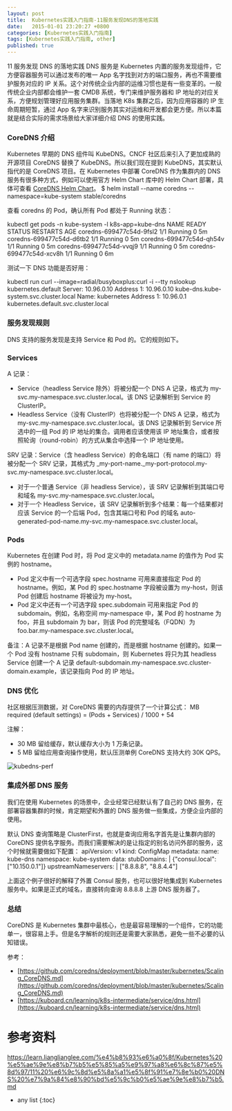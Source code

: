 ```yaml
---
layout: post
title:  Kubernetes实践入门指南-11服务发现DNS的落地实践
date:   2015-01-01 23:20:27 +0800
categories: [Kubernetes实践入门指南]
tags: [Kubernetes实践入门指南, other]
published: true
---
```




11 服务发现 DNS 的落地实践
DNS 服务是 Kubernetes 内置的服务发现组件，它方便容器服务可以通过发布的唯一 App 名字找到对方的端口服务，再也不需要维护服务对应的 IP 关系。这个对传统企业内部的运维习惯也是有一些变革的。一般传统企业内部都会维护一套 CMDB 系统，专门来维护服务器和 IP 地址的对应关系，方便规划管理好应用服务集群。当落地 K8s 集群之后，因为应用容器的 IP 生命周期短暂，通过 App 名字来识别服务其实对运维和开发都会更方便。所以本篇就是结合实际的需求场景给大家详细介绍 DNS 的使用实践。

### CoreDNS 介绍

Kubernetes 早期的 DNS 组件叫 KubeDNS。CNCF 社区后来引入了更加成熟的开源项目 CoreDNS 替换了 KubeDNS。所以我们现在提到 KubeDNS，其实默认指代的是 CoreDNS 项目。在 Kubernetes 中部署 CoreDNS 作为集群内的 DNS 服务有很多种方式，例如可以使用官方 Helm Chart 库中的 Helm Chart 部署，具体可查看 [CoreDNS Helm Chart](https://github.com/helm/charts/tree/master/stable/coredns)。
$ helm install --name coredns --namespace=kube-system stable/coredns

查看 coredns 的 Pod，确认所有 Pod 都处于 Running 状态：

kubectl get pods -n kube-system -l k8s-app=kube-dns NAME READY STATUS RESTARTS AGE coredns-699477c54d-9fsl2 1/1 Running 0 5m coredns-699477c54d-d6tb2 1/1 Running 0 5m coredns-699477c54d-qh54v 1/1 Running 0 5m coredns-699477c54d-vvqj9 1/1 Running 0 5m coredns-699477c54d-xcv8h 1/1 Running 0 6m

测试一下 DNS 功能是否好用：

kubectl run curl --image=radial/busyboxplus:curl -i --tty nslookup kubernetes.default Server: 10.96.0.10 Address 1: 10.96.0.10 kube-dns.kube-system.svc.cluster.local Name: kubernetes Address 1: 10.96.0.1 kubernetes.default.svc.cluster.local

### 服务发现规则

DNS 支持的服务发现是支持 Service 和 Pod 的。它的规则如下。

### **Services**

A 记录：

* Service（headless Service 除外）将被分配一个 DNS A 记录，格式为 my-svc.my-namespace.svc.cluster.local。该 DNS 记录解析到 Service 的 ClusterIP。
* Headless Service（没有 ClusterIP）也将被分配一个 DNS A 记录，格式为 my-svc.my-namespace.svc.cluster.local。该 DNS 记录解析到 Service 所选中的一组 Pod 的 IP 地址的集合。调用者应该使用该 IP 地址集合，或者按照轮询（round-robin）的方式从集合中选择一个 IP 地址使用。

SRV 记录：Service（含 headless Service）的命名端口（有 name 的端口）将被分配一个 SRV 记录，其格式为 _my-port-name._my-port-protocol.my-svc.my-namespace.svc.cluster.local。

* 对于一个普通 Service（非 headless Service），该 SRV 记录解析到其端口号和域名 my-svc.my-namespace.svc.cluster.local。
* 对于一个 Headless Service，该 SRV 记录解析到多个结果：每一个结果都对应该 Service 的一个后端 Pod，包含其端口号和 Pod 的域名 auto-generated-pod-name.my-svc.my-namespace.svc.cluster.local。

### **Pods**

Kubernetes 在创建 Pod 时，将 Pod 定义中的 metadata.name 的值作为 Pod 实例的 hostname。

* Pod 定义中有一个可选字段 spec.hostname 可用来直接指定 Pod 的 hostname。例如，某 Pod 的 spec.hostname 字段被设置为 my-host，则该 Pod 创建后 hostname 将被设为 my-host。
* Pod 定义中还有一个可选字段 spec.subdomain 可用来指定 Pod 的 subdomain。例如，名称空间 my-namespace 中，某 Pod 的 hostname 为 foo，并且 subdomain 为 bar，则该 Pod 的完整域名（FQDN）为 foo.bar.my-namespace.svc.cluster.local。

备注：A 记录不是根据 Pod name 创建的，而是根据 hostname 创建的。如果一个 Pod 没有 hostname 只有 subdomain，则 Kubernetes 将只为其 headless Service 创建一个 A 记录 default-subdomain.my-namespace.svc.cluster-domain.example，该记录指向 Pod 的 IP 地址。

### DNS 优化

社区根据压测数据，对 CoreDNS 需要的内存提供了一个计算公式：
MB required (default settings) = (Pods + Services) / 1000 + 54

注解：

* 30 MB 留给缓存，默认缓存大小为 1 万条记录。
* 5 MB 留给应用查询操作使用，默认压测单例 CoreDNS 支持大约 30K QPS。

![kubedns-perf](https://learn.lianglianglee.com/%e4%b8%93%e6%a0%8f/Kubernetes%20%e5%ae%9e%e8%b7%b5%e5%85%a5%e9%97%a8%e6%8c%87%e5%8d%97/assets/aaddf7c0-e123-11ea-9254-2dbb61d9b3dd.jpg)

### 集成外部 DNS 服务

我们在使用 Kubernetes 的场景中，企业经常已经默认有了自己的 DNS 服务，在部署容器集群的时候，肯定期望和外置的 DNS 服务做一些集成，方便企业内部的使用。

默认 DNS 查询策略是 ClusterFirst，也就是查询应用名字首先是让集群内部的 CoreDNS 提供名字服务。而我们需要解决的是让指定的别名访问外部的服务，这个时候就需要做如下配置：
apiVersion: v1 kind: ConfigMap metadata: name: kube-dns namespace: kube-system data: stubDomains: | {"consul.local": ["10.150.0.1"]} upstreamNameservers: | ["8.8.8.8", "8.8.4.4"]

上面这个例子很好的解释了外置 Consul 服务，也可以很好地集成到 Kubernetes 服务中。如果是正式的域名，直接转向查询 8.8.8.8 上游 DNS 服务器了。

### 总结

CoreDNS 是 Kubernetes 集群中最核心，也是最容易理解的一个组件，它的功能单一，很容易上手。但是名字解析的规则还是需要大家熟悉，避免一些不必要的认知错误。

参考：

* [https://github.com/coredns/deployment/blob/master/kubernetes/Scaling_CoreDNS.md](https://github.com/coredns/deployment/blob/master/kubernetes/Scaling_CoreDNS.md)
* [https://kuboard.cn/learning/k8s-intermediate/service/dns.html](https://kuboard.cn/learning/k8s-intermediate/service/dns.html)




# 参考资料

https://learn.lianglianglee.com/%e4%b8%93%e6%a0%8f/Kubernetes%20%e5%ae%9e%e8%b7%b5%e5%85%a5%e9%97%a8%e6%8c%87%e5%8d%97/11%20%e6%9c%8d%e5%8a%a1%e5%8f%91%e7%8e%b0%20DNS%20%e7%9a%84%e8%90%bd%e5%9c%b0%e5%ae%9e%e8%b7%b5.md

* any list
{:toc}
